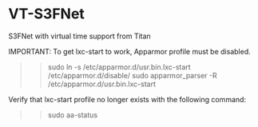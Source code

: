 # VT-S3FNet
S3FNet with virtual time support from Titan


IMPORTANT:
To get lxc-start to work, Apparmor profile must be disabled.

>>  sudo ln -s /etc/apparmor.d/usr.bin.lxc-start /etc/apparmor.d/disable/
>>  sudo apparmor_parser -R /etc/apparmor.d/usr.bin.lxc-start

Verify that lxc-start profile no longer exists with the following command:

>> sudo aa-status
